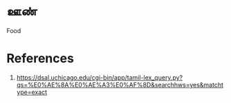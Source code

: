# ஊண்
Food

# References
1. https://dsal.uchicago.edu/cgi-bin/app/tamil-lex_query.py?qs=%E0%AE%8A%E0%AE%A3%E0%AF%8D&searchhws=yes&matchtype=exact
